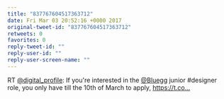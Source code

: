 ```yaml
---
title: "837767604517363712"
date: Fri Mar 03 20:52:16 +0000 2017
original-tweet-id: "837767604517363712"
retweets: 0
favorites: 0
reply-tweet-id: ""
reply-user-id: ""
reply-user-screen-name: ""
---
```

RT <a href="https://twitter.com/digital_profile">@digital_profile</a>: If you're interested in the <a href="https://twitter.com/Bluegg">@Bluegg</a> junior #designer role, you only have till the 10th of March to apply, https://t.co…
